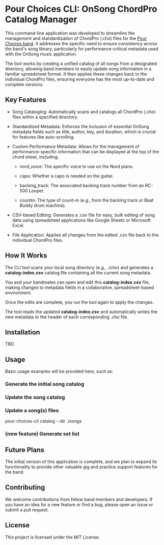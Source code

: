 # Pour Choices CLI: OnSong ChordPro Catalog Manager
This command-line application was developed to streamline the management and standardization of ChordPro (.cho) files for the [Pour Choices band](https://pourchoicesmusic.com). It addresses the specific need to ensure consistency across the band's song library, particularly for performance-critical metadata used with the OnSong music application.

The tool works by creating a unified catalog of all songs from a designated directory, allowing band members to easily update song information in a familiar spreadsheet format. It then applies these changes back to the individual ChordPro files, ensuring everyone has the most up-to-date and complete versions.

## Key Features
- Song Cataloging: Automatically scans and catalogs all ChordPro (.cho) files within a specified directory.

- Standardized Metadata: Enforces the inclusion of essential OnSong metadata fields such as title, author, key, and duration, which is crucial for features like auto-scrolling.

- Custom Performance Metadata: Allows for the management of performance-specific information that can be displayed at the top of the chord sheet, including:

  - nord_voice: The specific voice to use on the Nord piano.

  - capo: Whether a capo is needed on the guitar.

  - backing_track: The associated backing track number from an RC-500 Looper.

  - countin: The type of count-in (e.g., from the backing track or Beat Buddy drum machine).

- CSV-based Editing: Generates a .csv file for easy, bulk editing of song data using spreadsheet applications like Google Sheets or Microsoft Excel.

- File Application: Applies all changes from the edited .csv file back to the individual ChordPro files.

## How It Works
The CLI tool scans your local song directory (e.g., ./cho) and generates a __catalog-index.csv__ catalog file containing all the current song metadata.

You and your bandmates can open and edit this __catalog-index.csv__ file, making changes to metadata fields in a collaborative, spreadsheet-based environment.

Once the edits are complete, you run the tool again to apply the changes.

The tool reads the updated __catalog-index.csv__ and automatically writes the new metadata to the header of each corresponding .cho file.

## Installation
TBD 

## Usage
Basic usage examples will be provided here, such as:

### Generate the initial song catalog

### Update the song catalog 

### Update a song(s) files
pour-choices-cli catalog --dir ./songs

### (new feature) Generate set list

## Future Plans
The initial version of this application is complete, and we plan to expand its functionality to provide other valuable gig and practice support features for the band.

## Contributing
We welcome contributions from fellow band members and developers. If you have an idea for a new feature or find a bug, please open an issue or submit a pull request.

## License
This project is licensed under the MIT License.